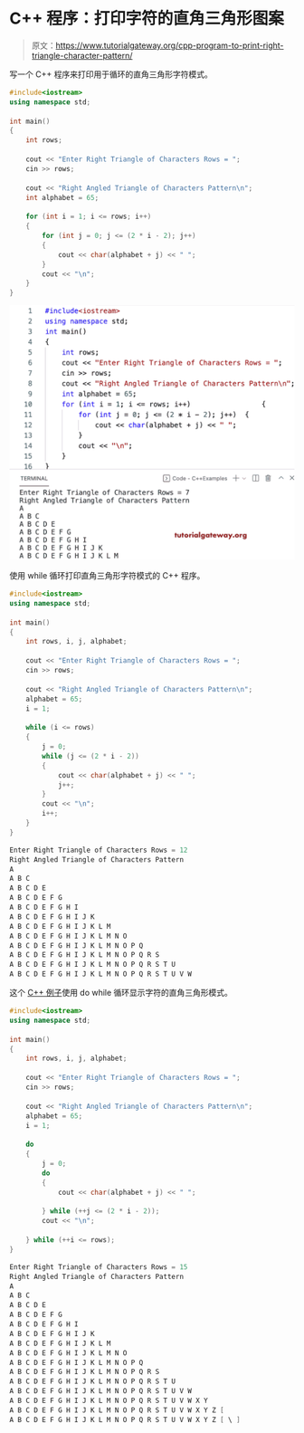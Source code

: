 # C++ 程序：打印字符的直角三角形图案

> 原文：<https://www.tutorialgateway.org/cpp-program-to-print-right-triangle-character-pattern/>

写一个 C++ 程序来打印用于循环的直角三角形字符模式。

```cpp
#include<iostream>
using namespace std;

int main()
{
	int rows;

	cout << "Enter Right Triangle of Characters Rows = ";
	cin >> rows;

	cout << "Right Angled Triangle of Characters Pattern\n";
	int alphabet = 65;

	for (int i = 1; i <= rows; i++)
	{
		for (int j = 0; j <= (2 * i - 2); j++)
		{
			cout << char(alphabet + j) << " ";
		}
		cout << "\n";
	}
}
```

![C++ Program to Print Right Triangle Character Pattern](img/ffd8be8361c6035e2883981e520a6217.png)

使用 while 循环打印直角三角形字符模式的 C++ 程序。

```cpp
#include<iostream>
using namespace std;

int main()
{
	int rows, i, j, alphabet;

	cout << "Enter Right Triangle of Characters Rows = ";
	cin >> rows;

	cout << "Right Angled Triangle of Characters Pattern\n";
	alphabet = 65;
	i = 1;

	while (i <= rows)
	{
		j = 0;
		while (j <= (2 * i - 2))
		{
			cout << char(alphabet + j) << " ";
			j++;
		}
		cout << "\n";
		i++;
	}
}
```

```cpp
Enter Right Triangle of Characters Rows = 12
Right Angled Triangle of Characters Pattern
A 
A B C 
A B C D E 
A B C D E F G 
A B C D E F G H I 
A B C D E F G H I J K 
A B C D E F G H I J K L M 
A B C D E F G H I J K L M N O 
A B C D E F G H I J K L M N O P Q 
A B C D E F G H I J K L M N O P Q R S 
A B C D E F G H I J K L M N O P Q R S T U 
A B C D E F G H I J K L M N O P Q R S T U V W 
```

这个 [C++ 例子](https://www.tutorialgateway.org/cpp-programs/)使用 do while 循环显示字符的直角三角形模式。

```cpp
#include<iostream>
using namespace std;

int main()
{
	int rows, i, j, alphabet;

	cout << "Enter Right Triangle of Characters Rows = ";
	cin >> rows;

	cout << "Right Angled Triangle of Characters Pattern\n";
	alphabet = 65;
	i = 1;

	do
	{
		j = 0;
		do
		{
			cout << char(alphabet + j) << " ";

		} while (++j <= (2 * i - 2));
		cout << "\n";

	} while (++i <= rows);
}
```

```cpp
Enter Right Triangle of Characters Rows = 15
Right Angled Triangle of Characters Pattern
A 
A B C 
A B C D E 
A B C D E F G 
A B C D E F G H I 
A B C D E F G H I J K 
A B C D E F G H I J K L M 
A B C D E F G H I J K L M N O 
A B C D E F G H I J K L M N O P Q 
A B C D E F G H I J K L M N O P Q R S 
A B C D E F G H I J K L M N O P Q R S T U 
A B C D E F G H I J K L M N O P Q R S T U V W 
A B C D E F G H I J K L M N O P Q R S T U V W X Y 
A B C D E F G H I J K L M N O P Q R S T U V W X Y Z [ 
A B C D E F G H I J K L M N O P Q R S T U V W X Y Z [ \ ] 
```